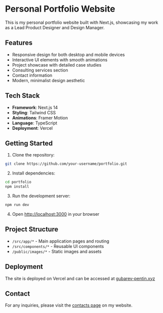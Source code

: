 # Personal Portfolio Website

This is my personal portfolio website built with Next.js, showcasing my work as a Lead Product Designer and Design Manager.

## Features

- Responsive design for both desktop and mobile devices
- Interactive UI elements with smooth animations
- Project showcase with detailed case studies
- Consulting services section
- Contact information
- Modern, minimalist design aesthetic

## Tech Stack

- **Framework**: Next.js 14
- **Styling**: Tailwind CSS
- **Animations**: Framer Motion
- **Language**: TypeScript
- **Deployment**: Vercel

## Getting Started

1. Clone the repository:
```bash
git clone https://github.com/your-username/portfolio.git
```

2. Install dependencies:
```bash
cd portfolio
npm install
```

3. Run the development server:
```bash
npm run dev
```

4. Open [http://localhost:3000](http://localhost:3000) in your browser

## Project Structure

- `/src/app/*` - Main application pages and routing
- `/src/components/*` - Reusable UI components
- `/public/images/*` - Static images and assets

## Deployment

The site is deployed on Vercel and can be accessed at [gubarev-pentin.xyz](https://gubarev-pentin.xyz)

## Contact

For any inquiries, please visit the [contacts page](https://gubarev-pentin.xyz/contacts) on my website.
